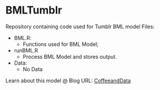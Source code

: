 # BMLTumblr
Repository containing code used for Tumblr BML model
Files: 
* BML.R:
  * Functions used for BML Model;
* runBML.R
  * Process BML Model and stores output.
* Data:
  * No Data

Learn about this model @
Blog URL: [CoffeeandData](http://www.coffeeanddata.tumblr.com)

